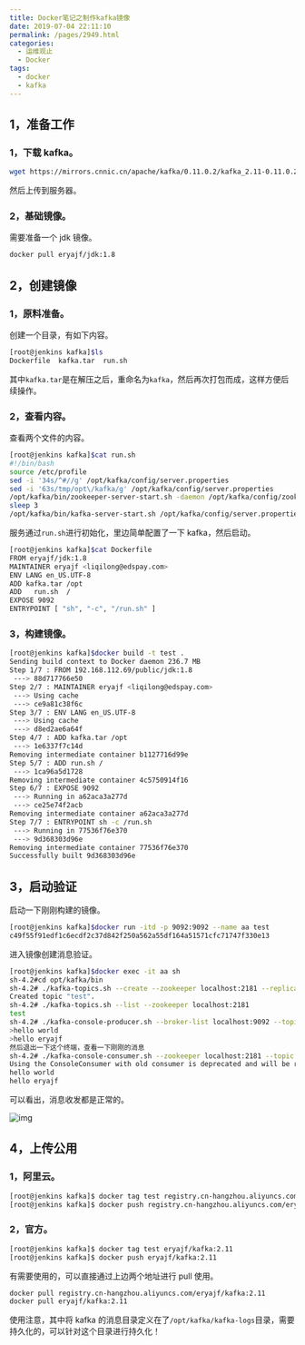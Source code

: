 ```yaml
---
title: Docker笔记之制作kafka镜像
date: 2019-07-04 22:11:10
permalink: /pages/2949.html
categories:
  - 运维观止
  - Docker
tags:
  - docker
  - kafka
---
```


## 1，准备工作



### 1，下载 kafka。



```sh
wget https://mirrors.cnnic.cn/apache/kafka/0.11.0.2/kafka_2.11-0.11.0.2.tgz
```



然后上传到服务器。



### 2，基础镜像。



需要准备一个 jdk 镜像。



```sh
docker pull eryajf/jdk:1.8
```



## 2，创建镜像



### 1，原料准备。



创建一个目录，有如下内容。



```sh
[root@jenkins kafka]$ls
Dockerfile  kafka.tar  run.sh
```



其中`kafka.tar`是在解压之后，重命名为`kafka`，然后再次打包而成，这样方便后续操作。



### 2，查看内容。



查看两个文件的内容。



```sh
[root@jenkins kafka]$cat run.sh
#!/bin/bash
source /etc/profile
sed -i '34s/^#//g' /opt/kafka/config/server.properties
sed -i '63s/tmp/opt\/kafka/g' /opt/kafka/config/server.properties
/opt/kafka/bin/zookeeper-server-start.sh -daemon /opt/kafka/config/zookeeper.properties
sleep 3
/opt/kafka/bin/kafka-server-start.sh /opt/kafka/config/server.properties
```



服务通过`run.sh`进行初始化，里边简单配置了一下 kafka，然后启动。



```sh
[root@jenkins kafka]$cat Dockerfile
FROM eryajf/jdk:1.8
MAINTAINER eryajf <liqilong@edspay.com>
ENV LANG en_US.UTF-8
ADD kafka.tar /opt
ADD   run.sh  /
EXPOSE 9092
ENTRYPOINT [ "sh", "-c", "/run.sh" ]
```



### 3，构建镜像。



```sh
[root@jenkins kafka]$docker build -t test .
Sending build context to Docker daemon 236.7 MB
Step 1/7 : FROM 192.168.112.69/public/jdk:1.8
 ---> 88d717766e50
Step 2/7 : MAINTAINER eryajf <liqilong@edspay.com>
 ---> Using cache
 ---> ce9a81c38f6c
Step 3/7 : ENV LANG en_US.UTF-8
 ---> Using cache
 ---> d8ed2ae6a64f
Step 4/7 : ADD kafka.tar /opt
 ---> 1e6337f7c14d
Removing intermediate container b1127716d99e
Step 5/7 : ADD run.sh /
 ---> 1ca96a5d1728
Removing intermediate container 4c5750914f16
Step 6/7 : EXPOSE 9092
 ---> Running in a62aca3a277d
 ---> ce25e74f2acb
Removing intermediate container a62aca3a277d
Step 7/7 : ENTRYPOINT sh -c /run.sh
 ---> Running in 77536f76e370
 ---> 9d368303d96e
Removing intermediate container 77536f76e370
Successfully built 9d368303d96e
```



## 3，启动验证



启动一下刚刚构建的镜像。



```sh
[root@jenkins kafka]$docker run -itd -p 9092:9092 --name aa test
c49f55f91edf1c6ecdf2c37d842f250a562a55df164a51571cfc71747f330e13
```



进入镜像创建消息验证。



```sh
[root@jenkins kafka]$docker exec -it aa sh
sh-4.2#cd opt/kafka/bin
sh-4.2# ./kafka-topics.sh --create --zookeeper localhost:2181 --replication-factor 1 --partitions 1 --topic test
Created topic "test".
sh-4.2# ./kafka-topics.sh --list --zookeeper localhost:2181
test
sh-4.2# ./kafka-console-producer.sh --broker-list localhost:9092 --topic test
>hello world
>hello eryajf
然后退出一下这个终端，查看一下刚刚的消息
sh-4.2# ./kafka-console-consumer.sh --zookeeper localhost:2181 --topic test --from-beginning
Using the ConsoleConsumer with old consumer is deprecated and will be removed in a future major release. Consider using the new consumer by passing [bootstrap-server] instead of [zookeeper].
hello world
hello eryajf
```



可以看出，消息收发都是正常的。





![img](http://tva4.sinaimg.cn/large/71cfeb93ly1gkpus05c30j20sg14uqey.jpg)





## 4，上传公用



### 1，阿里云。



```sh
[root@jenkins kafka]$ docker tag test registry.cn-hangzhou.aliyuncs.com/eryajf/kafka:2.11
[root@jenkins kafka]$ docker push registry.cn-hangzhou.aliyuncs.com/eryajf/kafka:2.11
```



### 2，官方。



```sh
[root@jenkins kafka]$ docker tag test eryajf/kafka:2.11
[root@jenkins kafka]$ docker push eryajf/kafka:2.11
```



有需要使用的，可以直接通过上边两个地址进行 pull 使用。



```sh
docker pull registry.cn-hangzhou.aliyuncs.com/eryajf/kafka:2.11
docker pull eryajf/kafka:2.11
```



使用注意，其中将 kafka 的消息目录定义在了`/opt/kafka/kafka-logs`目录，需要持久化的，可以针对这个目录进行持久化！
